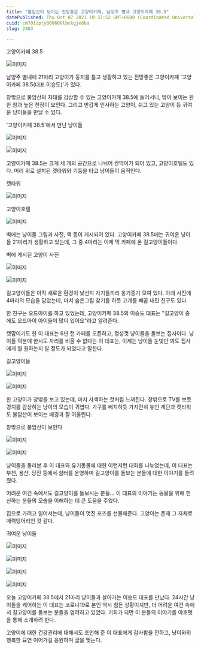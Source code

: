 ```yaml
---
title: "불암산이 보이는 전망좋은 고양이카페, 남양주 별내 고양이카페 38.5"
datePublished: Thu Oct 07 2021 19:37:52 GMT+0000 (Coordinated Universal Time)
cuid: cm701iply000608lbckgje8ba
slug: 2483

---
```



고양이카페 38.5

![이미지](https://cdn.hashnode.com/res/hashnode/image/upload/v1739251611549/4a7944eb-18db-4533-95a9-75ea5d4bf6a4.jpeg)

남양주 별내에 21마리 고양이가 둥지를 틀고 생활하고 있는 전망좋은 고양이카페 '고양이카페 38.5(대표 이승도)'가 있다.

창밖으로 불암산의 자태를 감상할 수 있는 고양이카페 38.5에 들어서니, 밖이 보이는 환한 창과 높은 천장이 보인다. 그리고 반갑게 인사하는 고양이, 쉬고 있는 고양이 등 귀여운 냥이들을 만날 수 있다.

'고양이카페 38.5'에서 만난 냥이들

![이미지](https://cdn.hashnode.com/res/hashnode/image/upload/v1739251613882/83714ad6-b485-43ca-97d7-5b5fe6f69b0c.jpeg)

![이미지](https://cdn.hashnode.com/res/hashnode/image/upload/v1739251615533/53b82f55-4017-4638-9410-f897d50e7565.jpeg)

고양이카페 38.5는 크게 세 개의 공간으로 나뉘어 칸막이가 되어 있고, 고양이호텔도 있다. 머리 위로 설치된 캣타워와 기둥을 타고 냥이들이 움직인다.

캣타워

![이미지](https://cdn.hashnode.com/res/hashnode/image/upload/v1739251617394/2a102b3a-6db2-4305-a9ef-7a324317743c.jpeg)

고양이호텔

![이미지](https://cdn.hashnode.com/res/hashnode/image/upload/v1739251619427/b6e66181-d7f2-470d-9c54-2eb3a79a07f3.jpeg)

벽에는 냥이들 그림과 사진, 책 등이 게시되어 있다. 고양이카페 38.5에는 귀여운 냥이들 21마리가 생활하고 있는데, 그 중 4마리는 이제 막 카페에 온 길고양이들이다.

벽에 게시된 고양이 사진

![이미지](https://cdn.hashnode.com/res/hashnode/image/upload/v1739251621386/b9f65a7c-2e52-4686-a4e1-f9eff92715f4.jpeg)

![이미지](https://cdn.hashnode.com/res/hashnode/image/upload/v1739251623252/89cebf3d-486d-41c4-a0ab-5fd3a0872263.jpeg)

길고양이들은 아직 새로운 환경이 낯선지 자기들끼리 옹기종기 모여 있다. 아래 사진에 4마리의 모습을 담았는데, 마치 숨은그림 찾기를 하듯 고개를 빼꼼 내민 친구도 있다.

한 친구는 오드아이를 하고 있었는데, 고양이카페 38.5의 이승도 대표는 "길고양이 중에도 오드아이 아이들이 많이 있어요"라고 알려준다.

캣맘이기도 한 이 대표는 6년 전 카페를 오픈하고, 정성껏 냥이들을 돌보는 집사이다. 냥이들 덕분에 한시도 자리를 비울 수 없다는 이 대표는, 이제는 냥이들 눈빛만 봐도 집사에게 뭘 원하는지 알 정도가 되었다고 말한다.

길고양이들

![이미지](https://cdn.hashnode.com/res/hashnode/image/upload/v1739251625133/cbb0b66f-e6c9-4aa2-abc8-4ef0b61a1f4c.jpeg)

![이미지](https://cdn.hashnode.com/res/hashnode/image/upload/v1739251626930/4094a708-b39f-4cc1-bf69-b6263ca482bf.jpeg)

한 고양이가 창밖을 보고 있는데, 마치 사색하는 것처럼 느껴진다. 창밖으로 TV를 보듯 경치를 감상하는 냥이의 모습이 귀엽다. 가구를 배치하듯 가지런히 놓인 계단과 캣타워도 불암산이 보이는 배경과 잘 어울린다.

창밖으로 불암산이 보인다

![이미지](https://cdn.hashnode.com/res/hashnode/image/upload/v1739251628863/2720309b-5f94-4d59-9259-10ad307eda07.jpeg)

![이미지](https://cdn.hashnode.com/res/hashnode/image/upload/v1739251630633/ddf0fe9b-6c16-4787-b0f3-ebf1bb5c938f.jpeg)

냥이들을 둘러본 후 이 대표와 유기동물에 대한 이런저런 대화를 나누었는데, 이 대표는 부천, 용산, 당진 등에서 쉼터를 운영하며 길고양이를 돌보는 분들에 대한 이야기를 들려줬다.

어려운 여건 속에서도 길고양이를 돌보시는 분들... 이 대표의 이야기는 동물을 위해 헌신하는 분들의 모습을 이해하는 데 큰 도움을 주었다.

집으로 가려고 일어서는데, 냥이들이 멋진 포즈를 선물해준다. 고양이는 존재 그 자체로 매력덩어리인 것 같다.

귀여운 냥이들

![이미지](https://cdn.hashnode.com/res/hashnode/image/upload/v1739251632645/1d1ba055-8b23-4004-8a88-f32da7bec10f.jpeg)

![이미지](https://cdn.hashnode.com/res/hashnode/image/upload/v1739251634445/d37c78b7-2f0d-4e0e-8fc3-cb4af77c5fe3.jpeg)

![이미지](https://cdn.hashnode.com/res/hashnode/image/upload/v1739251635987/ad11246f-c3fd-414f-892a-09850b7a25b0.jpeg)

![이미지](https://cdn.hashnode.com/res/hashnode/image/upload/v1739251637659/7425dbdc-00be-4781-969e-8884730d64cc.jpeg)

오늘 고양이카페 38.5에서 21마리 냥이들과 살아가는 이승도 대표를 만났다. 24시간 냥이들을 케어하는 이 대표는 코로나19로 본인 역시 힘든 상황이지만, 더 어려운 여건 속에서 길고양이를 돌보는 분들을 염려하고 있었다. 기회가 되면 이 분들의 이야기를 야호펫을 통해 소개하려 한다.

고양이에 대한 건강관리에 대해서도 조언해 준 이 대표에게 감사함을 전하고, 냥이와의 행복한 묘연 이어가길 응원하며 글을 맺는다.